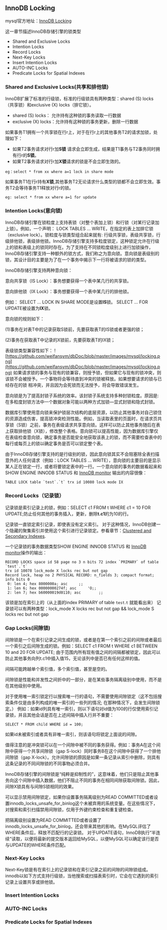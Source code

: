 ## InnoDB Locking
mysql官方地址：[InnoDB Locking](https://dev.mysql.com/doc/refman/5.7/en/innodb-locking.html)

这一章节描述InnoDB存储引擎的锁类型
* Shared and Exclusive Locks
* Intention Locks
* Record Locks
* Next-Key Locks
* Insert Intention Locks
* AUTO-INC Locks
* Predicate Locks for Spatial Indexes

### Shared and Exclusive Locks(共享和排他锁)
InnoDB扩展了标准的行级锁，标准的行级锁具有两种类型：shared (S) locks（共享锁）和exclusive (X) locks（排它锁）。
* shared (S) locks： 允许持有这种锁的事务读取一行数据
* exclusive (X) locks：允许持有这种锁的事务更新，删除一行数据

如果事务T1拥有一个共享锁在行r上，对于在行r上的其他事务T2的请求加锁，处理如下：
* 如果T2事务请求对行r加**S锁** 请求会立即生成，结果是T1事务与T2事务同时拥有行r的**S锁**。
* 如果T2事务请求对行r加**X锁**请求的锁是不会立即生效的。
```
eg：select * from xx where a=1 lock in share mode
```
如果事务T1在行r持有**X锁**,其他事务T2无论请求什么类型的锁都不会立即生效。事务T2会等待事务T1释放对行r的锁。
```
eg: select * from xx where a=1 for update
````

### Intention Locks(意向锁)
InnoDB存储引擎在锁粒度上支持表锁（对整个表加上锁）和行锁（对某行记录加上锁）。例如，一个声明： LOCK TABLES ... WRITE，在指定的表上加排它锁（exclusive lock）。锁粒度与锁类型组合起来就有: 行级共享锁，表级共享锁，行级排他锁，表级排他锁。InnoDB存储引擎支持多粒度锁定，这种锁定允许在行级上的锁和表级上的锁同时存在。为了支持在不同锁粒度级别上进行加锁操作，InnoDB存储引擎支持一种额外的锁方式，我们称之为意向锁。意向锁是表级别的锁，其设计目的主要是为了在一个事务中揭示下一行将被请求的锁的类型。

InnoDB存储引擎支持两种意向锁：

意向共享锁（IS Lock）：事务想要获得一个表中某几行的共享锁。

意向排他锁（IX Lock）：事务想要获得一个表中某几行的排他锁。

例如： SELECT ... LOCK IN SHARE MODE是设置**IS**锁。 SELECT ... FOR UPDATE被设置为**IX**锁。

意向锁的规则如下：

(1)事务在对表T中的记录获取S锁前，先要获取表T的IS锁或者更强的锁；

(2)事务在获取表T中记录的X锁前，先要获取表T的IX锁；

表级锁类型兼容性如下：
![https://github.com/weifansym/dbDoc/blob/master/images/mysql/locking.png](https://github.com/weifansym/dbDoc/blob/master/images/mysql/locking.png)
如果请求锁的事务与现有的锁兼容，则授予锁，但如果它与现有的锁冲突，则该锁不会被授予。一个事物将会等待直到冲突的锁被释放。如果想要请求的锁与已经存在的锁
相冲突，并且因为会死锁而无法授予，将会导致错误发生。

意向锁是为了提高封锁子系统的效率。该封锁子系统支持多种封锁粒度。原因是:在多粒度封锁方法中一个数据对象可能以两种方式加锁―显式封锁和隐式封锁。

数据库引擎使用意向锁来保护锁层次结构的底层资源，以防止其他事务对自己锁住的资源造成伤害，提高锁冲突检测性能。例如，当读取表里的页面时，在请求页共享锁（S锁）之前，事务在表级请求共享意向锁。这样可以防止其他事务随后在表上获取排他锁（X锁），修改整个表格。意向锁可以提高性能，因为数据库引擎仅在表级检查意向锁，确定事务是否能安全地获取该表上的锁，而不需要检查表中的每行或每页上的锁以确定事务是否可以锁定整个表。

由于InnoDB存储引擎支持的是行级别的锁，因此意向锁其实不会阻塞除全表扫描意外的人任何请求（例如：LOCK TABLES ... WRITE），意向锁的主要目的是显示某人正在锁定一行，或者将要锁定表中的一行。一个意向锁的事务的数据看起来和SHOW ENGINE INNODB STATUS 和 [InnoDB monitor](https://dev.mysql.com/doc/refman/5.7/en/innodb-standard-monitor.html) 输出的内容很像：
```
TABLE LOCK table `test`.`t` trx id 10080 lock mode IX
```
### Record Locks（记录锁）
记录锁是索引记录上的锁，例如：SELECT c1 FROM t WHERE c1 = 10 FOR UPDATE;防止任何其他的事务插入，更新，删除**t.c1**的为10的行。

记录锁一直锁定索引记录，即使表没有定义索引。 对于这种情况，InnoDB创建一个隐藏的聚集索引并使用这个索引进行记录锁定。参看章节：[Clustered and Secondary Indexes](https://dev.mysql.com/doc/refman/5.7/en/innodb-index-types.html).

一个记录锁的事务数据类型SHOW ENGINE INNODB STATUS 和 [InnoDB monitor](https://dev.mysql.com/doc/refman/5.7/en/innodb-standard-monitor.html)操作的输出：
```
RECORD LOCKS space id 58 page no 3 n bits 72 index `PRIMARY` of table `test`.`t` 
trx id 10078 lock_mode X locks rec but not gap
Record lock, heap no 2 PHYSICAL RECORD: n_fields 3; compact format; info bits 0
 0: len 4; hex 8000000a; asc     ;;
 1: len 6; hex 00000000274f; asc     'O;;
 2: len 7; hex b60000019d0110; asc        ;;
```
该锁是加在索引上的（从上面的index PRIMARY of table `test`.`t` 就能看出来）
记录锁可以有两种类型：lock_mode X locks rec but not gap  && lock_mode S locks rec but not gap

### Gap Locks(间隙锁)
间隙锁是一个在索引记录之间生成的锁，或者是在第一个索引之前的间隙或者最后一个索引之后间隙生成的锁。例如：SELECT c1 FROM t WHERE c1 BETWEEN 10 and 20 FOR UPDATE; 由于范围内所有现有值之间的间隔都被锁定，因此可以防止其他事务向列t.c1中插入值15，无论该列中是否已有任何这样的值。

间隔可能跨越单个索引值，多个索引值，甚至是空的。

间隙锁是性能和并发性之间折中的一部分，是在某些事务隔离级别中使用，而不是在其他级别中使用。

对于使用唯一索引锁定行以搜索唯一行的语句，不需要使用间隙锁定（这不包括搜索条件仅是由多列构成的唯一索引的一些列的情况; 在那种情况下，会发生间隙锁定。）
例如：如果id列具有唯一索引，则以下语句对id值为100的行仅使用索引记录锁，并且其他会话是否在上述间隔中插入行并不重要：
```
SELECT * FROM child WHERE id = 100;
```
如果id未被索引或者具有非唯一索引，则该语句将锁定上面说的间隙。

值得注意的是冲突锁可以在一个间隙中被不同的事务获得。例如：事务A在这个间隙中获得一个共享间隙锁（gap S-lock）同时事务B在这个间隙中获得了一个排他间隙锁（gap X-lock）。允许间隙锁的原因是如果一条记录从索引中删除，则具有这条记录的不同间隙锁的不同事物必须合并。

InnoDB存储引擎的间隙锁是“纯粹是抑制性的”，这意味着，他们只是阻止其他事务向这个间隙中插入数据，他们不阻止不同的事务在相同间隙获取间隙锁。因此，间隙X锁具有与间隙S锁相同的效果。

可以显示禁用间隙锁定，如果你设置事务隔离级别为READ COMMITTED或者设置innodb_locks_unsafe_for_binlog这个未被弃用的系统变量。在这些情况下，对搜索和索引扫描禁用间隙锁，仅用于外键约束检查和重复键检查。

把隔离级别设置为READ COMMITTED或者设置了innodb_locks_unsafe_for_binlog，还会带来其他的影响。在MySQL评估了WHERE条件后，释放不匹配行的记录锁。
对于UPDATE语句，InnoDB执行“半连续”读取，以便将最新的提交版本返回给MySQL，以便MySQL可以确定该行是否与UPDATE的WHERE条件匹配。

### Next-Key Locks
Next-Key锁是有在索引上的记录锁和在索引记录之前的间隙的间隙锁组成。innodb以如下方式支持行级锁，当他搜索或扫描表索引时，它会在它遇到的索引记录上设置共享或排他锁。

### Insert Intention Locks

### AUTO-INC Locks

### Predicate Locks for Spatial Indexes

